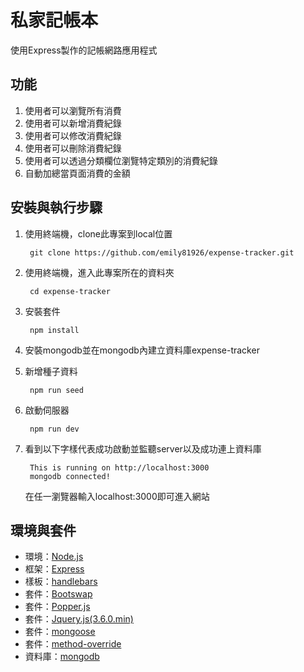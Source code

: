 # 私家記帳本
使用Express製作的記帳網路應用程式

## 功能
1. 使用者可以瀏覽所有消費
2. 使用者可以新增消費紀錄
3. 使用者可以修改消費紀錄
4. 使用者可以刪除消費紀錄
5. 使用者可以透過分類欄位瀏覽特定類別的消費紀錄
6. 自動加總當頁面消費的金額

## 安裝與執行步驟
1. 使用終端機，clone此專案到local位置

        git clone https://github.com/emily81926/expense-tracker.git

2. 使用終端機，進入此專案所在的資料夾

        cd expense-tracker

3. 安裝套件

        npm install
4. 安裝mongodb並在mongodb內建立資料庫expense-tracker
5. 新增種子資料

        npm run seed

6. 啟動伺服器

        npm run dev
        
7. 看到以下字樣代表成功啟動並監聽server以及成功連上資料庫


        This is running on http://localhost:3000
        mongodb connected!
        
   在任一瀏覽器輸入localhost:3000即可進入網站
  
## 環境與套件
* 環境：[Node.js](https://nodejs.org/en/)
* 框架：[Express](https://expressjs.com/)
* 樣板：[handlebars](https://www.npmjs.com/package/express-handlebars)
* 套件：[Bootswap](https://bootswatch.com/4/)
* 套件：[Popper.js](https://popper.js.org/)
* 套件：[Jquery.js(3.6.0.min)](https://jquery.com/)
* 套件：[mongoose](https://mongoosejs.com/)
* 套件：[method-override](https://www.npmjs.com/package/method-override)
* 資料庫：[mongodb](https://www.mongodb.com/)
